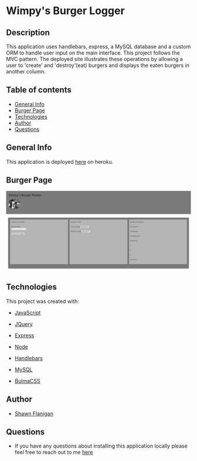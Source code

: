 # Wimpy's Burger Logger

## Description

This application uses handlebars, express, a MySQL database and a custom ORM to handle user input on the main interface. This project follows the MVC pattern. The deployed site illustrates these operations by allowing a user to 'create' and 'destroy'(eat) burgers and displays the eaten burgers in another column.

## Table of contents

- [General Info](#general-info)
- [Burger Page](#burger-page)
- [Technologies](#technologies)
- [Author](#author)
- [Questions](#questions)

## General Info

This application is deployed [here](https://wimpys.herokuapp.com/) on heroku.

## Burger Page

![burger-page](public/assets/images/screencapture-wimpys-herokuapp-2021-02-20-08_38_47.png)

## Technologies

This project was created with:

- [JavaScript](https://www.javascript.com/)

- [JQuery](https://jquery.com/)

- [Express](https://www.npmjs.com/package/express)

- [Node](https://www.npmjs.com/package/node)

- [Handlebars](https://www.npmjs.com/package/express-handlebars)

- [MySQL](https://www.npmjs.com/package/mysql)

- [BulmaCSS](https://bulma.io/)

## Author

- [Shawn Flanigan](https://github.com/Shawnmflanigan/welcome_to_wimpys)

## Questions

- If you have any questions about installing this application locally please feel free to reach out to me [here](theshawns@gmail.com)
